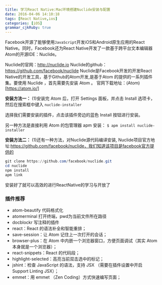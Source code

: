 ```yaml
---
title: 学习React Native:Mac环境搭建Nuclide安装与配置
date: 2016-04-06 14:10:18
tags: [React Native,ios]
categories: [iOS]
grammar_cjkRuby: true
---
```


Facebook开源了能够使用`JavaScript`开发iOS和Android原生应用的React Native。同时，Facebook还为React Native开发了一款基于跨平台文本编辑器Atom的开源IDE：Nuclide。

Nuclide的官网：http://nuclide.io
Nuclide的github：https://github.com/facebook/nuclide
Nuclide是Facebook开发的开发React Native的开发工具，基于Github的Atom开发,是基于Atom 的提供的一系列插件集。要使用 Nuclide ，首先需要先安装 Atom 。
官网下载地址：(Atom)[https://atom.io/]


**安装方法一：**
(1)安装完 Atom 后，打开 Settings 面板，并点击 Install 选项卡，然后在搜索框中键入 `nuclide-installer`

选择我们需要安装的插件，点击该插件旁边的蓝色 Install 按钮进行安装。

另一种方法是直接利用 Atom 的包管理器 apm 安装：
`$ apm install nuclide-installer`

**安装方法二：**
(1)还有一种方法，对Nuclide源代码编译安装, Nuclide项目官方地址:https://github.com/facebook/nuclide，我们知道该项目是facebook官方提供的
```powershell
git clone https://github.com/facebook/nuclide.git
cd nuclide
npm install
apm link
```

安装好了就可以高效的进行ReactNative的学习与开放了

###  插件推荐
- atom-beautify 代码格式化
- atomerminal 打开终端，pwd为当前文件所在路径
- docblockr 写注释的插件
- react：React 的语法补全和智能重排；
- save-session：让 Atom 记住上一次打开的会话；
- browser-plus：在 Atom 中内嵌一个浏览器窗口，方便页面调试（其实 Atom 本身就是一个浏览器）；
- react-snippets：React 的代码段；
- highlight-selected：高亮当前双击选中的标记；
- jshint：检查 JavaScript 的语法，支持 JSX （需要在插件设置中开启 Support Linting JSX）；
- emmet：用 emmet （Zen Coding）方式快速编写页面；